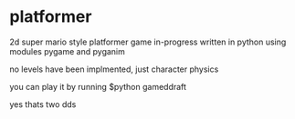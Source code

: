 # platformer
2d super mario style platformer game in-progress written in python using modules pygame and pyganim

no levels have been implmented, just character physics

you can play it by running $python gameddraft

yes thats two dds
